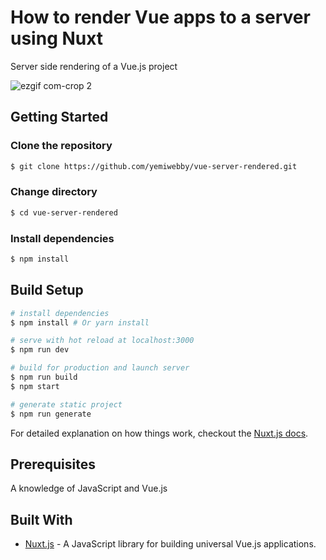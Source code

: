 # How to render Vue apps to a server using Nuxt

Server side rendering of a Vue.js project

![ezgif com-crop 2](https://user-images.githubusercontent.com/19610753/46266831-f33d1e00-c529-11e8-9360-6d6a1c18853d.gif)

## Getting Started

### Clone the repository
```bash
$ git clone https://github.com/yemiwebby/vue-server-rendered.git
```

### Change directory
```bash
$ cd vue-server-rendered
```

### Install dependencies
```bash
$ npm install
```

## Build Setup

``` bash
# install dependencies
$ npm install # Or yarn install

# serve with hot reload at localhost:3000
$ npm run dev

# build for production and launch server
$ npm run build
$ npm start

# generate static project
$ npm run generate
```

For detailed explanation on how things work, checkout the [Nuxt.js docs](https://github.com/nuxt/nuxt.js).

## Prerequisites
A knowledge of JavaScript and Vue.js

## Built With

* [Nuxt.js](https://nuxtjs.org/) - A JavaScript library for building universal Vue.js applications.